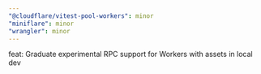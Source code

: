 ```yaml
---
"@cloudflare/vitest-pool-workers": minor
"miniflare": minor
"wrangler": minor
---
```


feat: Graduate experimental RPC support for Workers with assets in local dev

